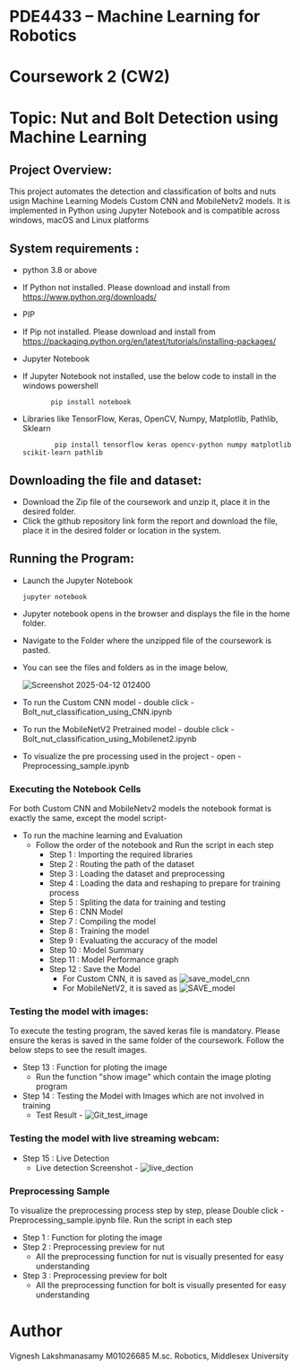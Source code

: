 # **PDE4433 – Machine Learning for Robotics**

# **Coursework 2 (CW2)**

# **Topic: Nut and Bolt Detection using Machine Learning**

## Project Overview:

This project automates the detection and classification of bolts and nuts usign Machine Learning Models Custom CNN and MobileNetv2 models. It is implemented in Python using Jupyter Notebook and is compatible across windows, macOS and Linux platforms

## System requirements :

- python 3.8 or above
- If Python not installed. Please download and install from https://www.python.org/downloads/

- PIP 
- If Pip not installed. Please download and install from https://packaging.python.org/en/latest/tutorials/installing-packages/

- Jupyter Notebook
- If Jupyter Notebook not installed, use the below code to install in the windows powershell
  
             pip install notebook

- Libraries like TensorFlow, Keras, OpenCV, Numpy, Matplotlib, Pathlib, Sklearn

              pip install tensorflow keras opencv-python numpy matplotlib scikit-learn pathlib

## Downloading the file and dataset:

- Download the Zip file of the coursework and unzip it, place it in the desired folder.
- Click the github repository link form the report and download the file, place it in the desired folder or location in the system.

## Running the Program:

- Launch the Jupyter Notebook

      jupyter notebook

- Jupyter notebook opens in the browser and displays the file in the home folder.
- Navigate to the Folder where the unzipped file of the coursework is pasted.
- You can see the files and folders as in the image below,
  
  ![Screenshot 2025-04-12 012400](https://github.com/user-attachments/assets/6c8c3219-1eca-49cb-bd9e-37c4e446df14)

- To run the Custom CNN model - double click - Bolt_nut_classification_using_CNN.ipynb
- To run the MobileNetV2 Pretrained model - double click - Bolt_nut_classification_using_Mobilenet2.ipynb
- To visualize the pre processing used in the project - open - Preprocessing_sample.ipynb

### Executing the Notebook Cells
For both Custom CNN and MobileNetv2 models the notebook format is exactly the same, except the model script-
- To run the machine learning and Evaluation
    - Follow the order of the notebook and Run the script in each step
        - Step 1 : Importing the required libraries
        - Step 2 : Routing the path of the dataset
        - Step 3 : Loading the dataset and preprocessing
        - Step 4 : Loading the data and reshaping to prepare for training process
        - Step 5 : Spliting the data for training and testing
        - Step 6 : CNN Model
        - Step 7 : Compiling the model
        - Step 8 : Training the model
        - Step 9 : Evaluating the accuracy of the model
        - Step 10 : Model Summary
        - Step 11 : Model Performance graph
        - Step 12 : Save the Model
          - For Custom CNN, it is saved as
          ![save_model_cnn](https://github.com/user-attachments/assets/9b18a937-ab5e-4be1-8d3d-b3df836d3374)
          - For MobileNetV2, it is saved as
          ![SAVE_model](https://github.com/user-attachments/assets/d45c1ac6-ee9f-4362-9864-7bb90ba938b1)

### Testing the model with images:
To execute the testing program, the saved keras file is mandatory. Please ensure the keras is saved in the same folder of the coursework. Follow the below steps to see the result images.

- Step 13 : Function for ploting the image
  - Run the function "show image" which contain the image ploting program
- Step 14 : Testing the Model with Images which are not involved in training
  - Test Result - ![Git_test_image](https://github.com/user-attachments/assets/a4249312-206d-48bc-bd85-0a82c8d7e098)

### Testing the model with live streaming webcam:
- Step 15 : Live Detection 
  - Live detection Screenshot - ![live_dection](https://github.com/user-attachments/assets/bf3594f3-3a50-43b1-b761-8b6422145f41)

### Preprocessing Sample
To visualize the preprocessing process step by step, please Double click - Preprocessing_sample.ipynb file. Run the script in each step

- Step 1 : Function for ploting the image
- Step 2 : Preprocessing preview for nut
  - All the preprocessing function for nut is visually presented for easy understanding
- Step 3 : Preprocessing preview for bolt
  - All the preprocessing function for bolt is visually presented for easy understanding
 
# Author
Vignesh Lakshmanasamy
M01026685
M.sc. Robotics, Middlesex University
